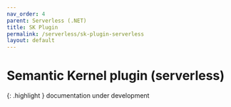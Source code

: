 ```yaml
---
nav_order: 4
parent: Serverless (.NET)
title: SK Plugin
permalink: /serverless/sk-plugin-serverless
layout: default
---
```


# Semantic Kernel plugin (serverless)

{: .highlight }
documentation under development
